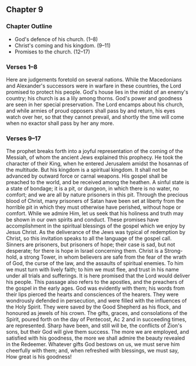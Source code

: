 ## Chapter 9

### Chapter Outline

- God's defence of his church. (1–8)
- Christ's coming and his kingdom. (9–11)
- Promises to the church. (12–17)

### Verses 1–8

Here are judgements foretold on several nations. While the Macedonians and Alexander's successors were in warfare in these countries, the Lord promised to protect his people. God's house lies in the midst of an enemy's country; his church is as a lily among thorns. God's power and goodness are seen in her special preservation. The Lord encamps about his church, and while armies of proud opposers shall pass by and return, his eyes watch over her, so that they cannot prevail, and shortly the time will come when no exactor shall pass by her any more.

### Verses 9–17

The prophet breaks forth into a joyful representation of the coming of the Messiah, of whom the ancient Jews explained this prophecy. He took the character of their King, when he entered Jerusalem amidst the hosannas of the multitude. But his kingdom is a spiritual kingdom. It shall not be advanced by outward force or carnal weapons. His gospel shall be preached to the world, and be received among the heathen. A sinful state is a state of bondage; it is a pit, or dungeon, in which there is no water, no comfort; and we are all by nature prisoners in this pit. Through the precious blood of Christ, many prisoners of Satan have been set at liberty from the horrible pit in which they must otherwise have perished, without hope or comfort. While we admire Him, let us seek that his holiness and truth may be shown in our own spirits and conduct. These promises have accomplishment in the spiritual blessings of the gospel which we enjoy by Jesus Christ. As the deliverance of the Jews was typical of redemption by Christ, so this invitation speaks to all the language of the gospel call. Sinners are prisoners, but prisoners of hope; their case is sad, but not desperate; for there is hope in Israel concerning them. Christ is a Strong-hold, a strong Tower, in whom believers are safe from the fear of the wrath of God, the curse of the law, and the assaults of spiritual enemies. To him we must turn with lively faith; to him we must flee, and trust in his name under all trials and sufferings. It is here promised that the Lord would deliver his people. This passage also refers to the apostles, and the preachers of the gospel in the early ages. God was evidently with them; his words from their lips pierced the hearts and consciences of the hearers. They were wondrously defended in persecution, and were filled with the influences of the Holy Spirit. They were saved by the Good Shepherd as his flock, and honoured as jewels of his crown. The gifts, graces, and consolations of the Spirit, poured forth on the day of Pentecost, Ac 2 and in succeeding times, are represented. Sharp have been, and still will be, the conflicts of Zion's sons, but their God will give them success. The more we are employed, and satisfied with his goodness, the more we shall admire the beauty revealed in the Redeemer. Whatever gifts God bestows on us, we must serve him cheerfully with them; and, when refreshed with blessings, we must say, How great is his goodness!


